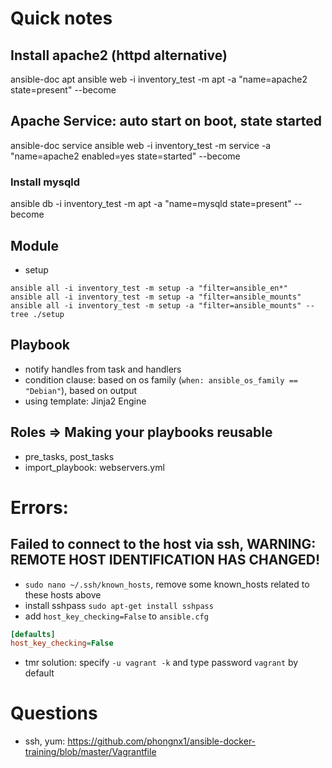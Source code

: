 # Quick notes
## Install apache2 (httpd alternative)
ansible-doc apt 
ansible web -i inventory_test -m apt -a "name=apache2 state=present" --become

## Apache Service: auto start on boot, state started
ansible-doc service
ansible web -i inventory_test -m service -a "name=apache2 enabled=yes state=started" --become

### Install mysqld
ansible db -i inventory_test -m apt -a "name=mysqld state=present" --become

## Module
- setup
```
ansible all -i inventory_test -m setup -a "filter=ansible_en*" 
ansible all -i inventory_test -m setup -a "filter=ansible_mounts"
ansible all -i inventory_test -m setup -a "filter=ansible_mounts" --tree ./setup
```

## Playbook
- notify handles from task and handlers
- condition clause: based on os family (```when: ansible_os_family == "Debian"```), based on output
- using template: Jinja2 Engine

## Roles => Making your playbooks reusable

- pre_tasks, post_tasks
- import_playbook: webservers.yml

##


# Errors:

## Failed to connect to the host via ssh, WARNING: REMOTE HOST IDENTIFICATION HAS CHANGED!
- ```sudo nano ~/.ssh/known_hosts```, remove some known_hosts related to these hosts above
- install sshpass ```sudo apt-get install sshpass```
- add ```host_key_checking=False``` to ```ansible.cfg```
```cfg
[defaults]
host_key_checking=False
```
- tmr solution: specify ```-u vagrant -k``` and type password ```vagrant``` by default

# Questions

- ssh, yum: https://github.com/phongnx1/ansible-docker-training/blob/master/Vagrantfile
